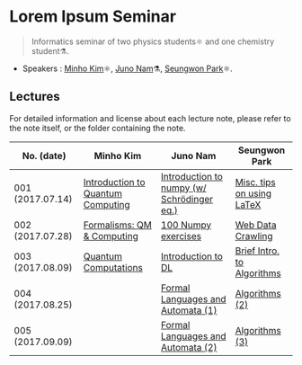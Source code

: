 # Lorem Ipsum Seminar
> Informatics seminar of two physics students:atom_symbol: and one chemistry student:alembic:.

- Speakers : [Minho Kim](https://github.com/lukealk98):atom_symbol:, [Juno Nam](https://github.com/recisic):alembic:, [Seungwon Park](https://github.com/seungwonpark):atom_symbol:.

## Lectures

For detailed information and license about each lecture note, please refer to the note itself, or the folder containing the note.

| No. (date)       | Minho Kim                                | Juno Nam                                 | Seungwon Park                            |
| ---------------- | ---------------------------------------- | ---------------------------------------- | ---------------------------------------- |
| 001 (2017.07.14) | [Introduction to Quantum Computing](./lukealk98/Seminar%201.pptx) | [Introduction to numpy (w/ Schrödinger eq.)](./recisic/170714/schrodinger%2Bnumpy.ipynb) | [Misc. tips on using LaTeX](./seungwonpark/170714/LoremIpsum-170714-seungwonpark.pdf) |
| 002 (2017.07.28) | [Formalisms: QM & Computing](./lukealk98/Seminar%202.pptx) | [100 Numpy exercises](./recisic/170728/100%20Numpy%20exercises%20with%20hint.ipynb) | [Web Data Crawling](./seungwonpark/170728/LoremIpsum-170728-seungwonpark.ipynb) |
| 003 (2017.08.09) | [Quantum Computations](./lukealk98/Seminar%203.pptx) | [Introduction to DL](./recisic/170809/)  | [Brief Intro. to Algorithms](./seungwonpark/170809/LoremIpsum-170809-seungwonpark.ipynb) |
| 004 (2017.08.25) |                                          | [Formal Languages and Automata (1)](./recisic/170825/automata-1.pdf) | [Algorithms (2)](./seungwonpark/170825/LoremIpsum-170825-seungwonpark.ipynb) |
| 005 (2017.09.09) |                                          | [Formal Languages and Automata (2)](./recisic/170909/automata-2.pdf) | [Algorithms (3)](./seungwonpark/170909/LoremIpsum-170909-seungwonpark.ipynb) |

